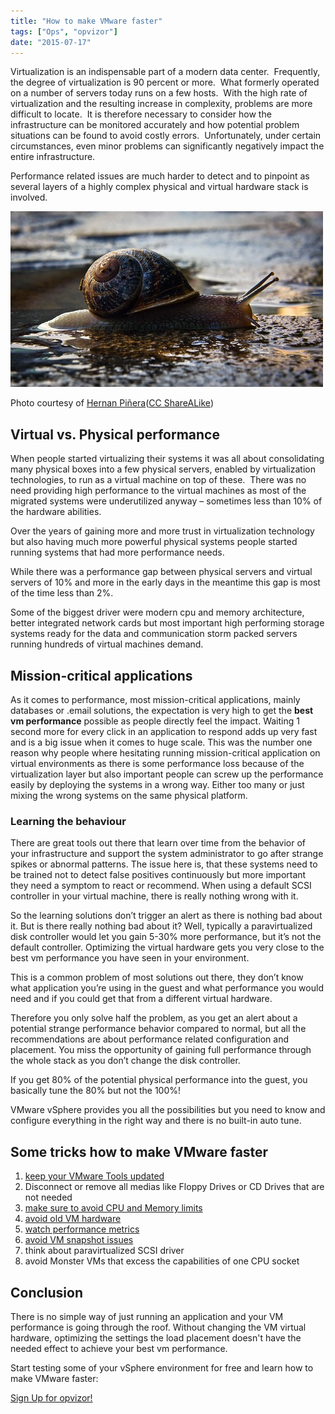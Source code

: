 ```yaml
---
title: "How to make VMware faster"
tags: ["Ops", "opvizor"]
date: "2015-07-17"
---
```


Virtualization is an indispensable part of a modern data center.  Frequently, the degree of virtualization is 90 percent or more.  What formerly operated on a number of servers today runs on a few hosts.  With the high rate of virtualization and the resulting increase in complexity, problems are more difficult to locate.  It is therefore necessary to consider how the infrastructure can be monitored accurately and how potential problem situations can be found to avoid costly errors.  Unfortunately, under certain circumstances, even minor problems can significantly negatively impact the entire infrastructure.

Performance related issues are much harder to detect and to pinpoint as several layers of a highly complex physical and virtual hardware stack is involved.

![how to make VMware faster](/images/blog/7175577368_d2d3a0e4fb.jpg)

Photo courtesy of [Hernan Piñera](https://www.flickr.com/photos/67430875@N03/7175577368/)([CC ShareALike](http://creativecommons.org/licenses/by-sa/3.0/))

## Virtual vs. Physical performance

When people started virtualizing their systems it was all about consolidating many physical boxes into a few physical servers, enabled by virtualization technologies, to run as a virtual machine on top of these.  There was no need providing high performance to the virtual machines as most of the migrated systems were underutilized anyway – sometimes less than 10% of the hardware abilities.

Over the years of gaining more and more trust in virtualization technology but also having much more powerful physical systems people started running systems that had more performance needs.

While there was a performance gap between physical servers and virtual servers of 10% and more in the early days in the meantime this gap is most of the time less than 2%.

Some of the biggest driver were modern cpu and memory architecture, better integrated network cards but most important high performing storage systems ready for the data and communication storm packed servers running hundreds of virtual machines demand.

## Mission-critical applications

As it comes to performance, most mission-critical applications, mainly databases or .email solutions, the expectation is very high to get the **best vm performance** possible as people directly feel the impact. Waiting 1 second more for every click in an application to respond adds up very fast and is a big issue when it comes to huge scale. This was the number one reason why people where hesitating running mission-critical application on virtual environments as there is some performance loss because of the virtualization layer but also important people can screw up the performance easily by deploying the systems in a wrong way. Either too many or just mixing the wrong systems on the same physical platform.

### Learning the behaviour

There are great tools out there that learn over time from the behavior of your infrastructure and support the system administrator to go after strange spikes or abnormal patterns. The issue here is, that these systems need to be trained not to detect false positives continuously but more important they need a symptom to react or recommend. When using a default SCSI controller in your virtual machine, there is really nothing wrong with it.

So the learning solutions don’t trigger an alert as there is nothing bad about it. But is there really nothing bad about it? Well, typically a paravirtualized disk controller would let you gain 5-30% more performance, but it’s not the default controller. Optimizing the virtual hardware gets you very close to the best vm performance you have seen in your environment.

This is a common problem of most solutions out there, they don’t know what application you’re using in the guest and what performance you would need and if you could get that from a different virtual hardware.

Therefore you only solve half the problem, as you get an alert about a potential strange performance behavior compared to normal, but all the recommendations are about performance related configuration and placement. You miss the opportunity of gaining full performance through the whole stack as you don’t change the disk controller.

If you get 80% of the potential physical performance into the guest, you basically tune the 80% but not the 100%!

VMware vSphere provides you all the possibilities but you need to know and configure everything in the right way and there is no built-in auto tune.

## Some tricks how to make VMware faster

1. [keep your VMware Tools updated](https://www.opvizor.com/blog/solving-vmware-tools-outdated-or-not-installed/ "keep your VMware Tools updated")
2. Disconnect or remove all medias like Floppy Drives or CD Drives that are not needed
3. [make sure to avoid CPU and Memory limits](https://www.opvizor.com/vm-memory-limit/ "make sure to avoid CPU and Memory limits")
4. [avoid old VM hardware](https://www.opvizor.com/blog/old-virtual-machine-network-devices-part-2/ "avoid old VM hardware")
5. [watch performance metrics](https://www.opvizor.com/blog/the-good-the-bad-and-the-ugly-about-vm-cpu-ready/ "watch performance metrics")
6. [avoid VM snapshot issues](https://www.opvizor.com/blog/opvizor-handle-vmware-snapshot-issues/ "avoid VM snapshot issues")
7. think about paravirtualized SCSI driver
8. avoid Monster VMs that excess the capabilities of one CPU socket

## Conclusion

There is no simple way of just running an application and your VM performance is going through the roof. Without changing the VM virtual hardware, optimizing the settings the load placement doesn't have the needed effect to achieve your best vm performance.

Start testing some of your vSphere environment for free and learn how to make VMware faster:

[Sign Up for opvizor!](https://www.opvizor.com/register "Sign Up for opvizor!")
